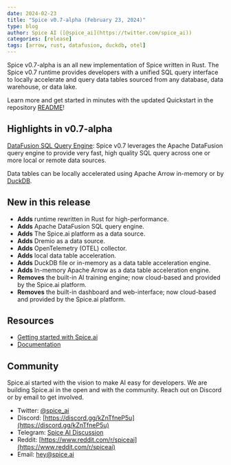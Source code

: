 ```yaml
---
date: 2024-02-23
title: "Spice v0.7-alpha (February 23, 2024)"
type: blog
author: Spice AI ([@spice_ai](https://twitter.com/spice_ai))
categories: [release]
tags: [arrow, rust, datafusion, duckdb, otel]
---
```


Spice v0.7-alpha is an all new implementation of Spice written in Rust. The Spice v0.7 runtime provides developers with a unified SQL query interface to locally accelerate and query data tables sourced from any database, data warehouse, or data lake.

Learn more and get started in minutes with the updated Quickstart in the repository [README](https://github.com/spiceai/spiceai/blob/trunk/README.md)!

## Highlights in v0.7-alpha

[DataFusion SQL Query Engine](https://github.com/apache/arrow-datafusion): Spice v0.7 leverages the Apache DataFusion query engine to provide very fast, high quality SQL query across one or more local or remote data sources.

Data tables can be locally accelerated using Apache Arrow in-memory or by [DuckDB](https://duckdb.org/).

## New in this release

- **Adds** runtime rewritten in Rust for high-performance.
- **Adds** Apache DataFusion SQL query engine.
- **Adds** The Spice.ai platform as a data source.
- **Adds** Dremio as a data source.
- **Adds** OpenTelemetry (OTEL) collector.
- **Adds** local data table acceleration.
- **Adds** DuckDB file or in-memory as a data table acceleration engine.
- **Adds** In-memory Apache Arrow as a data table acceleration engine.
- **Removes** the built-in AI training engine; now cloud-based and provided by the Spice.ai platform.
- **Removes** the built-in dashboard and web-interface; now cloud-based and provided by the Spice.ai platform.

## Resources

- [Getting started with Spice.ai](https://docs.spiceai.org/getting-started/)
- [Documentation](https://docs.spiceai.org/)

## Community

Spice.ai started with the vision to make AI easy for developers. We are building Spice.ai in the open and with the community. Reach out on Discord or by email to get involved.

- Twitter: [@spice_ai](https://twitter.com/spice_ai)
- Discord: [https://discord.gg/kZnTfneP5u](https://discord.gg/kZnTfneP5u)
- Telegram: [Spice AI Discussion](https://t.me/spiceaichat)
- Reddit: [https://www.reddit.com/r/spiceai](https://www.reddit.com/r/spiceai)
- Email: [hey@spice.ai](mailto:hey@spice.ai)
